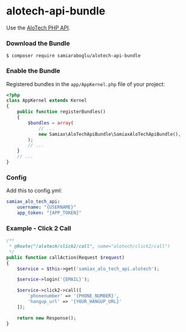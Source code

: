 # alotech-api-bundle

Use the [AloTech PHP API](https://github.com/samiaraboglu/alotech-php-api).

### Download the Bundle

```console
$ composer require samiaraboglu/alotech-api-bundle
```

### Enable the Bundle

Registered bundles in the `app/AppKernel.php` file of your project:

```php
<?php
class AppKernel extends Kernel
{
    public function registerBundles()
    {
        $bundles = array(
            // ...
            new Samiax\AloTechApiBundle\SamiaxAloTechApiBundle(),
        );
        // ...
    }
    // ...
}
```

### Config
Add this to config.yml:

```yaml
samiax_alo_tech_api:
    username: "{USERNAME}"
    app_token: "{APP_TOKEN}"
```

### Example - Click 2 Call

```php
/**
 * @Route("/alotech/click2/call", name="alotech/click2/call")
 */
public function callAction(Request $request)
{
    $service = $this->get('samiax_alo_tech_api.alotech');

    $service->login('{EMAIL}');

    $service->click2->call([
        'phonenumber' => '{PHONE_NUMBER}',
        'hangup_url' => '{YOUR_HANGUP_URL}'
    ]);

    return new Response();
}
```
